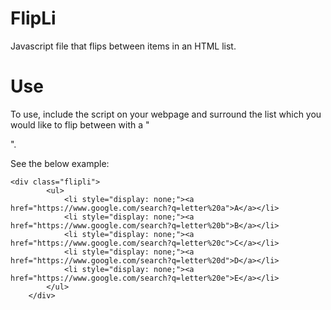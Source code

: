FlipLi
======

Javascript file that flips between items in an HTML list.

Use
===

To use, include the script on your webpage and surround the list which you would like to flip between with a "<div class="flipli">".

See the below example:

    <div class="flipli">
			<ul>
				<li style="display: none;"><a href="https://www.google.com/search?q=letter%20a">A</a></li>
				<li style="display: none;"><a href="https://www.google.com/search?q=letter%20b">B</a></li>
				<li style="display: none;"><a href="https://www.google.com/search?q=letter%20c">C</a></li>
				<li style="display: none;"><a href="https://www.google.com/search?q=letter%20d">D</a></li>
				<li style="display: none;"><a href="https://www.google.com/search?q=letter%20e">E</a></li>
			</ul>
		</div>
